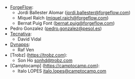 - [ForgeFlow](https://www.forgeflow.com):
  - Jordi Ballester Alomar (<jordi.ballester@forgeflow.com>)
  - Miquel Raïch (<miquel.raich@forgeflow.com>)
  - Bernat Puig Font (<bernat.puig@forgeflow.com>)
- Pedro Gonzalez (<pedro.gonzalez@pesol.es>)
- [Tecnativa](https://www.tecnativa.com):
  - David Vidal
- [Dynapps](https://www.dynapps.eu):
  - Raf Ven
- [Trobz] (https://trobz.com):
  - Son Ho <sonhd@trobz.com>
- [Camptocamp] (https://camptocamp.com):
  - Italo LOPES <italo.lopes@camptocamp.com>
